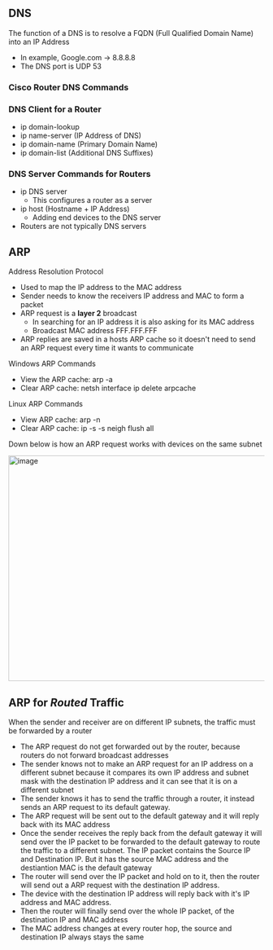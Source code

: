 ## DNS

The function of a DNS is to resolve a FQDN (Full Qualified Domain Name) into an IP Address
- In example, Google.com -> 8.8.8.8
- The DNS port is UDP 53

### Cisco Router DNS Commands

### DNS Client for a Router

- ip domain-lookup
- ip name-server (IP Address of DNS)
- ip domain-name (Primary Domain Name)
- ip domain-list (Additional DNS Suffixes)

### DNS Server Commands for Routers
- ip DNS server
     - This configures a router as a server
- ip host (Hostname + IP Address)
     - Adding end devices to the DNS server
- Routers are not typically DNS servers

## ARP

Address Resolution Protocol

- Used to map the IP address to the MAC address
- Sender needs to know the receivers IP address and MAC to form a packet
- ARP request is a **layer 2** broadcast
    - In searching for an IP address it is also asking for its MAC address
    - Broadcast MAC address FFF.FFF.FFF
- ARP replies are saved in a hosts ARP cache so it doesn't need to send an ARP request every time it wants to communicate

Windows ARP Commands
- View the ARP cache: arp -a
- Clear ARP cache: netsh interface ip delete arpcache

Linux ARP Commands
- View ARP cache: arp -n
- Clear ARP cache: ip -s -s neigh flush all


Down below is how an ARP request works with devices on the same subnet

<img width="1073" height="443" alt="image" src="https://github.com/user-attachments/assets/2d009873-a73a-4da5-b1d4-dd424d422ac3" />


## ARP for _Routed_ Traffic

When the sender and receiver are on different IP subnets, the traffic must be forwarded by a router

- The ARP request do not get forwarded out by the router, because routers do not forward broadcast addresses
- The sender knows not to make an ARP request for an IP address on a different subnet because it compares its own IP address and subnet mask with the destination IP address and it can see that it is on a different subnet
- The sender knows it has to send the traffic through a router, it instead sends an ARP request to its default gateway.
- The ARP request will be sent out to the default gateway and it will reply back with its MAC address
- Once the sender receives the reply back from the default gateway it will send over the IP packet to be forwarded to the default gateway to route the traffic to a different subnet. The IP packet contains the Source IP and Destination IP. But it has the source MAC address and the destiantion MAC is the default gateway
- The router will send over the IP packet and hold on to it, then the router will send out a ARP request with the destination IP address.
- The device with the destination IP address will reply back with it's IP address and MAC address.
- Then the router will finally send over the whole IP packet, of the destination IP and MAC address
- The MAC address changes at every router hop, the source and destination IP always stays the same


